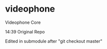 videophone
==========

Videophone Core

14:39 Original Repo 

Edited in submodule after "git checkout master"
